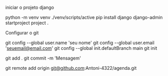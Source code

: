 iniciar o projeto django

python -m venv venv
./venv/scripts/active
pip install django
django-admin startproject project .

Configurar o git

git config --global user.name 'seu nome'
git config --global user.email 'seuemail@email.com'
git config --global init.defaultBranch main
git init

git add .
git commit -m 'Mensagem'

git remote add origin git@github.com:Antoni-4322/agenda.git